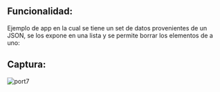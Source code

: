 
## Funcionalidad:
Ejemplo de app en la cual se tiene un set de datos provenientes de un JSON, se los expone en una lista y se permite borrar los elementos de a uno:

## Captura:
![port7](https://user-images.githubusercontent.com/97323012/167738145-84380eaf-bcfd-4d11-afa7-25657655864c.gif)
